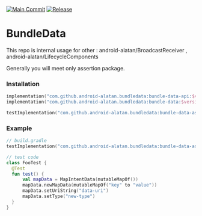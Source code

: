 [![Main Commit](https://github.com/android-alatan/BundleData/actions/workflows/lib-main-branch.yml/badge.svg?branch=main)](https://github.com/android-alatan/BundleData/actions/workflows/lib-main-branch.yml)
[![Release](https://jitpack.io/v/android-alatan/bundledata.svg)](https://jitpack.io/#android-alatan/bundledata)
# BundleData

This repo is internal usage for other : android-alatan/BroadcastReceiver , android-alatan/LifecycleComponents

Generally you will meet only assertion package.

### Installation
```kotlin
implementation("com.github.android-alatan.bundledata:bundle-data-api:$version")
implementation("com.github.android-alatan.bundledata:bundle-data:$version")

testImplementation("com.github.android-alatan.bundledata:bundle-data-assertion:$version")
```

### Example
```kotlin
// build.gradle
testImplementation("com.github.android-alatan.bundledata:bundle-data-assertion:$version")

// test code
class FooTest {
  @Test
  fun test() {
      val mapData = MapIntentData(mutableMapOf())
      mapData.newMapData(mutableMapOf("key" to "value"))
      mapData.setUriString("data-uri")
      mapData.setType("new-type")
  }
}
```